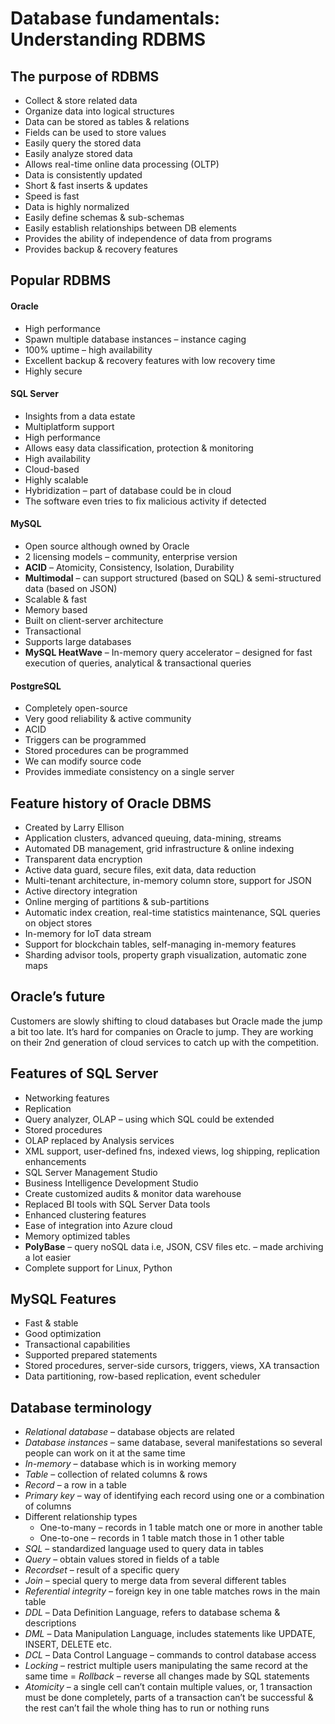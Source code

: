 # Database fundamentals: Understanding RDBMS

## The purpose of RDBMS
- Collect & store related data
- Organize data into logical structures
- Data can be stored as tables & relations
- Fields can be used to store values
- Easily query the stored data
- Easily analyze stored data
- Allows real-time online data processing (OLTP)
- Data is consistently updated
- Short & fast inserts & updates
- Speed is fast
- Data is highly normalized
- Easily define schemas & sub-schemas
- Easily establish relationships between DB elements
- Provides the ability of independence of data from programs
- Provides backup & recovery features

## Popular RDBMS
#### Oracle
- High performance
- Spawn multiple database instances – instance caging
- 100% uptime – high availability
- Excellent backup & recovery features with low recovery time
- Highly secure

#### SQL Server 
- Insights from a data estate
- Multiplatform support
- High performance
- Allows easy data classification, protection & monitoring
- High availability
- Cloud-based
- Highly scalable
- Hybridization – part of database could be in cloud
- The software even tries to fix malicious activity if detected

#### MySQL
- Open source although owned by Oracle
- 2 licensing models – community, enterprise version
- **ACID** – Atomicity, Consistency, Isolation, Durability
- **Multimodal** – can support structured (based on SQL) & semi-structured data (based on JSON)
- Scalable & fast
- Memory based
- Built on client-server architecture
- Transactional
- Supports large databases
- **MySQL HeatWave** – In-memory query accelerator – designed for fast execution of queries, analytical & transactional queries

#### PostgreSQL
- Completely open-source
- Very good reliability & active community
- ACID
- Triggers can be programmed
- Stored procedures can be programmed
- We can modify source code
- Provides immediate consistency on a single server

## Feature history of Oracle DBMS
- Created by Larry Ellison
- Application clusters, advanced queuing, data-mining, streams
- Automated DB management, grid infrastructure & online indexing
- Transparent data encryption
- Active data guard, secure files, exit data, data reduction
- Multi-tenant architecture, in-memory column store, support for JSON
- Active directory integration
- Online merging of partitions & sub-partitions
- Automatic index creation, real-time statistics maintenance, SQL queries on object stores
- In-memory for IoT data stream
- Support for blockchain tables, self-managing in-memory features
- Sharding advisor tools, property graph visualization, automatic zone maps

## Oracle’s future
Customers are slowly shifting to cloud databases but Oracle made the jump a bit too late. It’s hard for companies on Oracle to jump. They are working on their 2nd generation of cloud services to catch up with the competition.

## Features of SQL Server
- Networking features
- Replication
- Query analyzer, OLAP – using which SQL could be extended
- Stored procedures
- OLAP replaced by Analysis services
- XML support, user-defined fns, indexed views, log shipping, replication enhancements
- SQL Server Management Studio
- Business Intelligence Development Studio
- Create customized audits & monitor data warehouse
- Replaced BI tools with SQL Server Data tools
- Enhanced clustering features
- Ease of integration into Azure cloud
- Memory optimized tables
- **PolyBase** – query noSQL data i.e, JSON, CSV files etc. – made archiving a lot easier
- Complete support for Linux, Python

## MySQL Features
- Fast & stable
- Good optimization
- Transactional capabilities
- Supported prepared statements
- Stored procedures, server-side cursors, triggers, views, XA transaction
- Data partitioning, row-based replication, event scheduler

## Database terminology
- *Relational database* – database objects are related
- *Database instances* – same database, several manifestations so several people can work on it at the same time
- *In-memory* – database which is in working memory
- *Table* – collection of related columns & rows
- *Record* – a row in a table
- *Primary key* – way of identifying each record using one or a combination of columns
- Different relationship types
  - One-to-many – records in 1 table match one or more in another table
  - One-to-one – records in 1 table match those in 1 other table
- *SQL* – standardized language used to query data in tables
- *Query* – obtain values stored in fields of a table
- *Recordset* – result of a specific query
- *Join* – special query to merge data from several different tables
- *Referential integrity* – foreign key in one table matches rows in the main table
- *DDL* – Data Definition Language, refers to database schema & descriptions
- *DML* – Data Manipulation Language, includes statements like UPDATE, INSERT, DELETE etc.
- *DCL* – Data Control Language – commands to control database access
- *Locking* – restrict multiple users manipulating the same record at the same time
= *Rollback* – reverse all changes made by SQL statements
- *Atomicity* – a single cell can’t contain multiple values, or, 1 transaction must be done completely, parts of a transaction can’t be successful & the rest can’t fail the whole thing has to run or nothing runs

